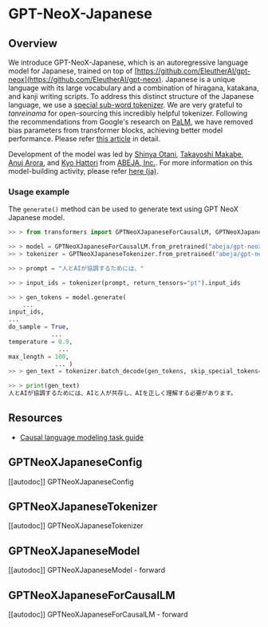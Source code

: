 <!--Copyright 2022 The HuggingFace Team. All rights reserved.

Licensed under the Apache License, Version 2.0 (the "License"); you may not use this file except in compliance with
the License. You may obtain a copy of the License at

http://www.apache.org/licenses/LICENSE-2.0

Unless required by applicable law or agreed to in writing, software distributed under the License is distributed on
an "AS IS" BASIS, WITHOUT WARRANTIES OR CONDITIONS OF ANY KIND, either express or implied. See the License for the
specific language governing permissions and limitations under the License.

⚠️ Note that this file is in Markdown but contain specific syntax for our doc-builder (similar to MDX) that may not be
rendered properly in your Markdown viewer.

-->

# GPT-NeoX-Japanese

## Overview

We introduce GPT-NeoX-Japanese, which is an autoregressive language model for Japanese, trained on top of [https://github.com/EleutherAI/gpt-neox](https://github.com/EleutherAI/gpt-neox).
Japanese is a unique language with its large vocabulary and a combination of hiragana, katakana, and kanji writing scripts.
To address this distinct structure of the Japanese language, we use a [special sub-word tokenizer](https://github.com/tanreinama/Japanese-BPEEncoder_V2). We are very grateful to *tanreinama* for open-sourcing this incredibly helpful tokenizer.
Following the recommendations from Google's research on [PaLM](https://ai.googleblog.com/2022/04/pathways-language-model-palm-scaling-to.html), we have removed bias parameters from transformer blocks, achieving better model performance. Please refer [this article](https://medium.com/ml-abeja/training-a-better-gpt-2-93b157662ae4) in detail.

Development of the model was led by [Shinya Otani](https://github.com/SO0529), [Takayoshi Makabe](https://github.com/spider-man-tm), [Anuj Arora](https://github.com/Anuj040), and [Kyo Hattori](https://github.com/go5paopao) from [ABEJA, Inc.](https://www.abejainc.com/). For more information on this model-building activity, please refer [here (ja)](https://tech-blog.abeja.asia/entry/abeja-gpt-project-202207).

### Usage example

The `generate()` method can be used to generate text using GPT NeoX Japanese model.

```python
>> > from transformers import GPTNeoXJapaneseForCausalLM, GPTNeoXJapaneseTokenizer

>> > model = GPTNeoXJapaneseForCausalLM.from_pretrained("abeja/gpt-neox-japanese-2.7b")
>> > tokenizer = GPTNeoXJapaneseTokenizer.from_pretrained("abeja/gpt-neox-japanese-2.7b")

>> > prompt = "人とAIが協調するためには、"

>> > input_ids = tokenizer(prompt, return_tensors="pt").input_ids

>> > gen_tokens = model.generate(
    ...
input_ids,
...
do_sample = True,
            ...
temperature = 0.9,
              ...
max_length = 100,
             ... )
>> > gen_text = tokenizer.batch_decode(gen_tokens, skip_special_tokens=True)[0]

>> > print(gen_text)
人とAIが協調するためには、AIと人が共存し、AIを正しく理解する必要があります。
```

## Resources

- [Causal language modeling task guide](../tasks/language_modeling)

## GPTNeoXJapaneseConfig

[[autodoc]] GPTNeoXJapaneseConfig

## GPTNeoXJapaneseTokenizer

[[autodoc]] GPTNeoXJapaneseTokenizer

## GPTNeoXJapaneseModel

[[autodoc]] GPTNeoXJapaneseModel
    - forward

## GPTNeoXJapaneseForCausalLM

[[autodoc]] GPTNeoXJapaneseForCausalLM
    - forward

